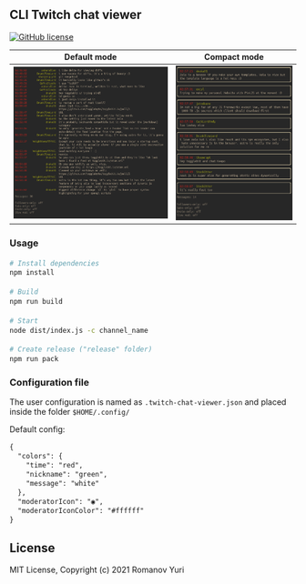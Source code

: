 ## CLI Twitch chat viewer

[![GitHub license](https://img.shields.io/github/license/darteil/twitch-chat-viewer?style=for-the-badge)](https://github.com/darteil/twitch-chat-viewer/blob/master/LICENSE.md)

 Default mode              |  Compact mode
:-------------------------:|:-------------------------:
![](media/screen1.png)    |![](media/screen2.png)

### Usage

```bash
# Install dependencies
npm install

# Build
npm run build

# Start
node dist/index.js -c channel_name

# Create release ("release" folder)
npm run pack
```

### Configuration file
The user configuration is named as `.twitch-chat-viewer.json` and placed inside the folder `$HOME/.config/`

Default config:
``` jsonc
{
  "colors": {
    "time": "red",
    "nickname": "green",
    "message": "white"
  },
  "moderatorIcon": "◉",
  "moderatorIconColor": "#ffffff"
}
```

## License

MIT License, Copyright (c) 2021 Romanov Yuri
